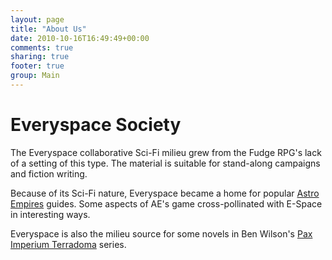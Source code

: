 ```yaml
---
layout: page
title: "About Us"
date: 2010-10-16T16:49:49+00:00
comments: true
sharing: true
footer: true
group: Main
---
```


Everyspace Society
==================

The Everyspace collaborative Sci-Fi milieu grew from the Fudge RPG's lack of a setting of this type. The material is suitable for stand-along campaigns and fiction writing.

Because of its Sci-Fi nature, Everyspace became a home for popular [Astro Empires](http://www.astroempires.com) guides. Some aspects of AE's game cross-pollinated with E-Space in interesting ways.

Everyspace is also the milieu source for some novels in Ben Wilson's [Pax Imperium Terradoma](http://www.dausha.net/Books) series.
